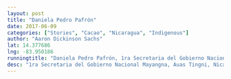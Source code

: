 ```yaml
---
layout: post
title: "Daniela Pedro Pafrón"
date: 2017-06-09
categories: ["Stories", "Cacao", "Nicaragua", "Indigenous"]
author: "Aaron Dickinson Sachs"
lat: 14.377686
lng: -83.950186
runningtitle: "Daniela Pedro Pafrón, 1ra Secretaria del Gobierno Nacional Mayangna"
desc: "1ra Secretaria del Gobierno Nacional Mayangna, Auas Tingni, Nicaragua"
---
```


